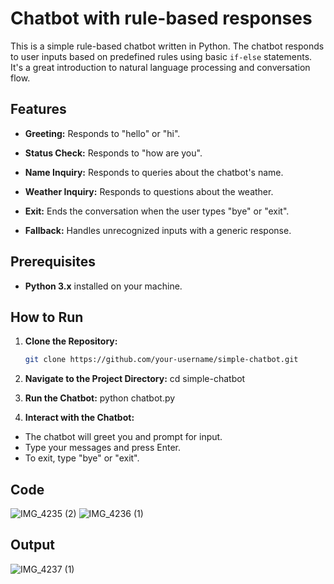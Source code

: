 # Chatbot with rule-based responses

This is a simple rule-based chatbot written in Python. The chatbot responds to user inputs based on predefined rules using basic `if-else` statements. It's a great introduction to natural language processing and conversation flow.

## Features

- **Greeting:**
  Responds to "hello" or "hi".
  
- **Status Check:**
  Responds to "how are you".
  
- **Name Inquiry:**
  Responds to queries about the chatbot's name.
  
- **Weather Inquiry:**
   Responds to questions about the weather.
  
- **Exit:**
  Ends the conversation when the user types "bye" or "exit".
  
- **Fallback:**
  Handles unrecognized inputs with a generic response.

## Prerequisites

- **Python 3.x** installed on your machine.

## How to Run

1. **Clone the Repository:**

   ```bash
   git clone https://github.com/your-username/simple-chatbot.git

2. **Navigate to the Project Directory:**
   cd simple-chatbot

3. **Run the Chatbot:**
   python chatbot.py

4. **Interact with the Chatbot:**
-  The chatbot will greet you and prompt for input.
-  Type your messages and press Enter.
-  To exit, type "bye" or "exit".

## Code
![IMG_4235 (2)](https://github.com/user-attachments/assets/c12e429b-fb48-4468-9573-6a2c3bf216d9)
![IMG_4236 (1)](https://github.com/user-attachments/assets/afc71241-be82-4246-8981-c724ee545c37)

## Output
![IMG_4237 (1)](https://github.com/user-attachments/assets/a62a8def-0e28-460c-9642-cf5be97fac10)




